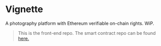# Vignette
A photography platform with Ethereum verifiable on-chain rights. WiP.

> This is the front-end repo. The smart contract repo can be found [here.](https://github.com/theabdullahalam/vignette-contracts)